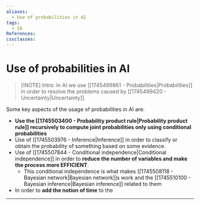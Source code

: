 ```yaml
---
aliases:
  - Use of probabilities in AI
tags:
  - IA
References: 
cssclasses:
---
```

# Use of probabilities in AI
> [!NOTE] Intro: 
> In AI we use [[1745499861 - Probabilities|Probabilities]] in order to resolve the problems caused by [[1745499420 - Uncertainty|Uncertainty]]. 

Some key aspects of the usage of probabilities in AI are: 
+ **Use the [[1745503400 - Probability product rule|Probability product rule]] recursively to compute joint probabilities only using conditional probabilities**
+ Use of [[1745503976 - Inference|Inference]] in order to classify or obtain the probability of something based on some evidence. 
+ Use of [[1745507844 - Conditional independence|Conditional independence]] in order to **reduce the number of variables and make the process more EFFICIENT**. 
	+ This conditional independence is what makes [[1745508118 - Bayesian network|Bayesian network]]s work and the [[1745510100 - Bayesian inference|Bayesian inference]] related to them 
+ In order to **add the notion of time** to the 

***